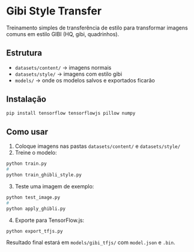 
# Gibi Style Transfer

Treinamento simples de transferência de estilo para transformar imagens comuns em estilo GIBI (HQ, gibi, quadrinhos).

## Estrutura

- `datasets/content/` → imagens normais
- `datasets/style/` → imagens com estilo gibi
- `models/` → onde os modelos salvos e exportados ficarão

## Instalação

```bash
pip install tensorflow tensorflowjs pillow numpy
```

## Como usar

1. Coloque imagens nas pastas `datasets/content/` e `datasets/style/`
2. Treine o modelo:

```bash
python train.py 
# 
python train_ghibli_style.py
```

3. Teste uma imagem de exemplo:

```bash
python test_image.py
# 
python apply_ghibli.py
```

4. Exporte para TensorFlow.js:

```bash
python export_tfjs.py
```

Resultado final estará em `models/gibi_tfjs/` com `model.json` e `.bin`.
